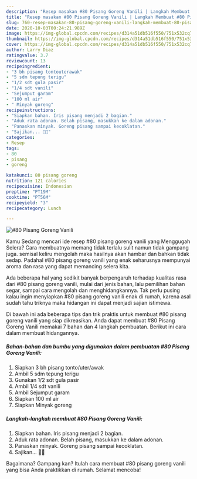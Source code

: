 ```yaml
---
description: "Resep masakan #80 Pisang Goreng Vanili | Langkah Membuat #80 Pisang Goreng Vanili Yang Lezat"
title: "Resep masakan #80 Pisang Goreng Vanili | Langkah Membuat #80 Pisang Goreng Vanili Yang Lezat"
slug: 760-resep-masakan-80-pisang-goreng-vanili-langkah-membuat-80-pisang-goreng-vanili-yang-lezat
date: 2020-10-03T00:24:21.989Z
image: https://img-global.cpcdn.com/recipes/d314a51db516f550/751x532cq70/80-pisang-goreng-vanili-foto-resep-utama.jpg
thumbnail: https://img-global.cpcdn.com/recipes/d314a51db516f550/751x532cq70/80-pisang-goreng-vanili-foto-resep-utama.jpg
cover: https://img-global.cpcdn.com/recipes/d314a51db516f550/751x532cq70/80-pisang-goreng-vanili-foto-resep-utama.jpg
author: Larry Diaz
ratingvalue: 3.7
reviewcount: 13
recipeingredient:
- "3 bh pisang tontouterawak"
- "5 sdm tepung terigu"
- "1/2 sdt gula pasir"
- "1/4 sdt vanili"
- "Sejumput garam"
- "100 ml air"
- " Minyak goreng"
recipeinstructions:
- "Siapkan bahan. Iris pisang menjadi 2 bagian."
- "Aduk rata adonan. Belah pisang, masukkan ke dalam adonan."
- "Panaskan minyak. Goreng pisang sampai kecoklatan."
- "Sajikan... 👩‍🍳"
categories:
- Resep
tags:
- 80
- pisang
- goreng

katakunci: 80 pisang goreng 
nutrition: 121 calories
recipecuisine: Indonesian
preptime: "PT19M"
cooktime: "PT56M"
recipeyield: "3"
recipecategory: Lunch

---
```



![#80 Pisang Goreng Vanili](https://img-global.cpcdn.com/recipes/d314a51db516f550/751x532cq70/80-pisang-goreng-vanili-foto-resep-utama.jpg)

Kamu Sedang mencari ide resep #80 pisang goreng vanili yang Menggugah Selera? Cara membuatnya memang tidak terlalu sulit namun tidak gampang juga. semisal keliru mengolah maka hasilnya akan hambar dan bahkan tidak sedap. Padahal #80 pisang goreng vanili yang enak seharusnya mempunyai aroma dan rasa yang dapat memancing selera kita.

Ada beberapa hal yang sedikit banyak berpengaruh terhadap kualitas rasa dari #80 pisang goreng vanili, mulai dari jenis bahan, lalu pemilihan bahan segar, sampai cara mengolah dan menghidangkannya. Tak perlu pusing kalau ingin menyiapkan #80 pisang goreng vanili enak di rumah, karena asal sudah tahu triknya maka hidangan ini dapat menjadi sajian istimewa.




Di bawah ini ada beberapa tips dan trik praktis untuk membuat #80 pisang goreng vanili yang siap dikreasikan. Anda dapat membuat #80 Pisang Goreng Vanili memakai 7 bahan dan 4 langkah pembuatan. Berikut ini cara dalam membuat hidangannya.

<!--inarticleads1-->

##### Bahan-bahan dan bumbu yang digunakan dalam pembuatan #80 Pisang Goreng Vanili:

1. Siapkan 3 bh pisang tonto/uter/awak
1. Ambil 5 sdm tepung terigu
1. Gunakan 1/2 sdt gula pasir
1. Ambil 1/4 sdt vanili
1. Ambil Sejumput garam
1. Siapkan 100 ml air
1. Siapkan  Minyak goreng




<!--inarticleads2-->

##### Langkah-langkah membuat #80 Pisang Goreng Vanili:

1. Siapkan bahan. Iris pisang menjadi 2 bagian.
1. Aduk rata adonan. Belah pisang, masukkan ke dalam adonan.
1. Panaskan minyak. Goreng pisang sampai kecoklatan.
1. Sajikan... 👩‍🍳




Bagaimana? Gampang kan? Itulah cara membuat #80 pisang goreng vanili yang bisa Anda praktikkan di rumah. Selamat mencoba!
